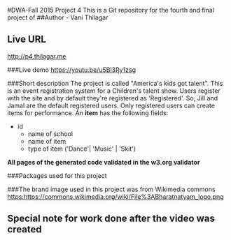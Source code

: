 #DWA-Fall 2015 Project 4
This is a Git repository for the fourth and final project of
##Author - Vani Thilagar

## Live URL
<http://p4.thilagar.me>

###Live demo
<https://youtu.be/u5Bl3Ry1zsg>

###Short description
The project is called "America's kids got talent". This is an event registration system for a Children's talent show.
Users register with the site and by default they're registered as 'Registered'. So, Jill and Jamal are the default registered users. Only registered users can create items for performance.
An __item__ has the following fields:

*   id
    * name of school
    * name of item
    * type of item ('Dance'| 'Music' | 'Skit')


__All pages of the generated code validated in the w3.org validator__

###Packages used for this project


###The brand image used in this project was from Wikimedia commons
<https:https://commons.wikimedia.org/wiki/File%3ABharatnatyam_logo.png>

## Special note for work done after the video was created

